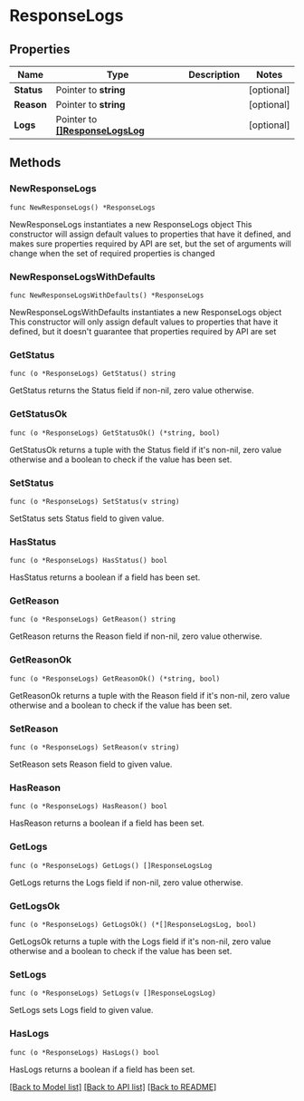 # ResponseLogs

## Properties

Name | Type | Description | Notes
------------ | ------------- | ------------- | -------------
**Status** | Pointer to **string** |  | [optional] 
**Reason** | Pointer to **string** |  | [optional] 
**Logs** | Pointer to [**[]ResponseLogsLog**](ResponseLogsLog.md) |  | [optional] 

## Methods

### NewResponseLogs

`func NewResponseLogs() *ResponseLogs`

NewResponseLogs instantiates a new ResponseLogs object
This constructor will assign default values to properties that have it defined,
and makes sure properties required by API are set, but the set of arguments
will change when the set of required properties is changed

### NewResponseLogsWithDefaults

`func NewResponseLogsWithDefaults() *ResponseLogs`

NewResponseLogsWithDefaults instantiates a new ResponseLogs object
This constructor will only assign default values to properties that have it defined,
but it doesn't guarantee that properties required by API are set

### GetStatus

`func (o *ResponseLogs) GetStatus() string`

GetStatus returns the Status field if non-nil, zero value otherwise.

### GetStatusOk

`func (o *ResponseLogs) GetStatusOk() (*string, bool)`

GetStatusOk returns a tuple with the Status field if it's non-nil, zero value otherwise
and a boolean to check if the value has been set.

### SetStatus

`func (o *ResponseLogs) SetStatus(v string)`

SetStatus sets Status field to given value.

### HasStatus

`func (o *ResponseLogs) HasStatus() bool`

HasStatus returns a boolean if a field has been set.

### GetReason

`func (o *ResponseLogs) GetReason() string`

GetReason returns the Reason field if non-nil, zero value otherwise.

### GetReasonOk

`func (o *ResponseLogs) GetReasonOk() (*string, bool)`

GetReasonOk returns a tuple with the Reason field if it's non-nil, zero value otherwise
and a boolean to check if the value has been set.

### SetReason

`func (o *ResponseLogs) SetReason(v string)`

SetReason sets Reason field to given value.

### HasReason

`func (o *ResponseLogs) HasReason() bool`

HasReason returns a boolean if a field has been set.

### GetLogs

`func (o *ResponseLogs) GetLogs() []ResponseLogsLog`

GetLogs returns the Logs field if non-nil, zero value otherwise.

### GetLogsOk

`func (o *ResponseLogs) GetLogsOk() (*[]ResponseLogsLog, bool)`

GetLogsOk returns a tuple with the Logs field if it's non-nil, zero value otherwise
and a boolean to check if the value has been set.

### SetLogs

`func (o *ResponseLogs) SetLogs(v []ResponseLogsLog)`

SetLogs sets Logs field to given value.

### HasLogs

`func (o *ResponseLogs) HasLogs() bool`

HasLogs returns a boolean if a field has been set.


[[Back to Model list]](../README.md#documentation-for-models) [[Back to API list]](../README.md#documentation-for-api-endpoints) [[Back to README]](../README.md)


